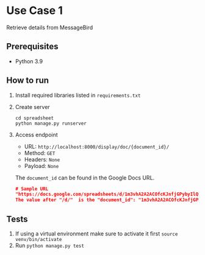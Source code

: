 # Use Case 1

Retrieve details from MessageBird

## Prerequisites

- Python 3.9

## How to run

1. Install required libraries listed in `requirements.txt`
2. Create server 
   ```
   cd spreadsheet
   python manage.py runserver
   ```

3. Access endpoint <br>
    * URL: `http://localhost:8000/display/doc/{document_id}/`  
    * Method: `GET`
    * Headers: `None`
    * Payload: `None`

    The `document_id` can be found in the Google Docs URL. 
    ```json
    # Sample URL
    "https://docs.google.com/spreadsheets/d/1m3vhA2A2ACOfcKJnfjGPybyIlQwYPxIyMf0F0gJjgHQ"
    The value after "/d/"  is the "document_id": "1m3vhA2A2ACOfcKJnfjGPybyIlQwYPxIyMf0F0gJjgHQ"
    ``` 


## Tests

1. If using a virtual environment make sure to activate it first `source venv/bin/activate`
2. Run `python manage.py test`
